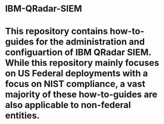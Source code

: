 # IBM-QRadar-SIEM
# This repository contains how-to-guides for the administration and configuartion of IBM QRadar SIEM. While this repository mainly focuses on US Federal deployments with a focus on NIST compliance, a vast majority of these how-to-guides are also applicable to non-federal entities. 
